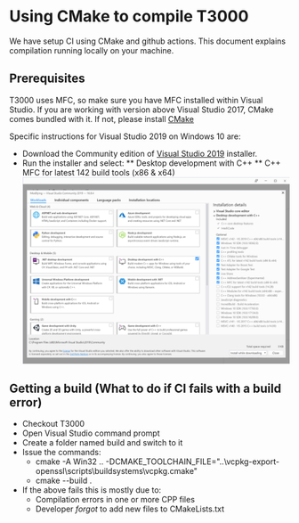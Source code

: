 Using CMake to compile T3000
============================

We have setup CI using CMake and github actions. This document explains compilation running locally on your machine.

Prerequisites
-------------
T3000 uses MFC, so make sure you have MFC installed within Visual Studio. If you are working with version above Visual Studio 2017, CMake comes bundled with it. If not, please install [CMake](https://cmake.org/)

Specific instructions for Visual Studio 2019 on Windows 10 are:
* Download the Community edition of [Visual Studio 2019](https://visualstudio.microsoft.com/downloads/) installer.
* Run the installer and select:
** Desktop development with C++
** C++ MFC for latest 142 build tools (x86 & x64)
![T3000_VS2019_Installation](image/VS2019Installation.png "T3000 VS2019 Installation options")

Getting a build (What to do if CI fails with a build error)
-----------------------------------------------------------
* Checkout T3000
* Open Visual Studio command prompt
* Create a folder named build and switch to it
* Issue the commands:
   * cmake -A Win32 .. -DCMAKE_TOOLCHAIN_FILE="..\vcpkg-export-openssl\scripts\buildsystems\vcpkg.cmake" 
   * cmake --build .
* If the above fails this is mostly due to:
   * Compilation errors in one or more CPP files
   * Developer _forgot_ to add new files to CMakeLists.txt



